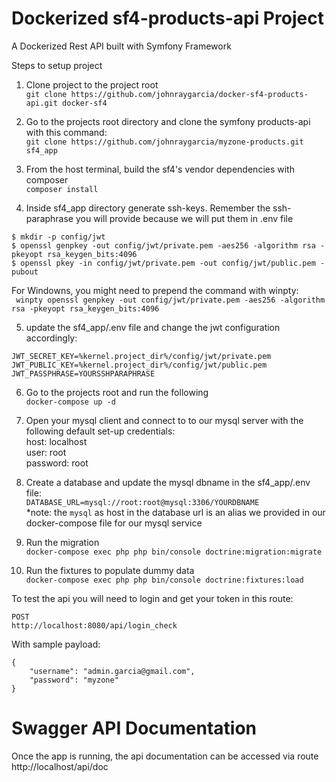 # Dockerized sf4-products-api Project
A Dockerized Rest API built with Symfony Framework

Steps to setup project

1. Clone project to the project root   
```git clone https://github.com/johnraygarcia/docker-sf4-products-api.git docker-sf4```  


2. Go to the projects root directory and clone the symfony products-api with this command:  
```git clone https://github.com/johnraygarcia/myzone-products.git sf4_app```  

3. From the host terminal, build the sf4's vendor dependencies with composer  
```composer install```

4. Inside sf4_app directory generate ssh-keys. Remember the ssh-paraphrase you will provide because we will put them in .env file  

```
$ mkdir -p config/jwt  
$ openssl genpkey -out config/jwt/private.pem -aes256 -algorithm rsa -pkeyopt rsa_keygen_bits:4096  
$ openssl pkey -in config/jwt/private.pem -out config/jwt/public.pem -pubout
```  
For Windowns, you might need to prepend the command with winpty:   
``` winpty openssl genpkey -out config/jwt/private.pem -aes256 -algorithm rsa -pkeyopt rsa_keygen_bits:4096```

5. update the sf4_app/.env file and change the jwt configuration accordingly:  

```
JWT_SECRET_KEY=%kernel.project_dir%/config/jwt/private.pem
JWT_PUBLIC_KEY=%kernel.project_dir%/config/jwt/public.pem
JWT_PASSPHRASE=YOURSSHPARAPHRASE
```


6. Go to the projects root and run the following  
```docker-compose up -d```  


7. Open your mysql client and connect to to our mysql server with the following default set-up credentials:  
host: localhost  
user: root  
password: root  

8. Create a database and update the mysql dbname in the sf4_app/.env file:  
```DATABASE_URL=mysql://root:root@mysql:3306/YOURDBNAME```  
*note: the `mysql` as host in the database url is an alias we provided in our docker-compose file for our mysql service


9. Run the migration  
```docker-compose exec php php bin/console doctrine:migration:migrate```

10. Run the fixtures to populate dummy data  
```docker-compose exec php php bin/console doctrine:fixtures:load```



To test the api you will need to login and get your token in this route:  
```
POST  
http://localhost:8080/api/login_check
```  
With sample payload:  
```
{
	"username": "admin.garcia@gmail.com",
	"password": "myzone"
}
```

 
   
# Swagger API Documentation
Once the app is running, the api documentation can be accessed via route
http://localhost/api/doc

